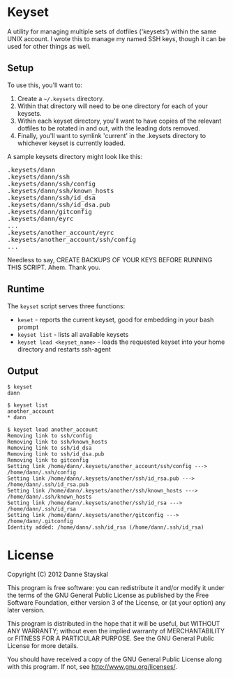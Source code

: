 Keyset
======

A utility for managing multiple sets of dotfiles ('keysets') within the same UNIX account.  I wrote this to manage my named SSH keys, though it can be used for other things as well.

Setup
-----

To use this, you'll want to:

1. Create a `~/.keysets` directory.
2. Within that directory will need to be one directory for each of your keysets.
3. Within each keyset directory, you'll want to have copies of the relevant dotfiles to be rotated in and out, with the leading dots removed.
4. Finally, you'll want to symlink 'current' in the .keysets directory to whichever keyset is currently loaded.

A sample keysets directory might look like this:

<pre>.keysets/dann
.keysets/dann/ssh
.keysets/dann/ssh/config
.keysets/dann/ssh/known_hosts
.keysets/dann/ssh/id_dsa
.keysets/dann/ssh/id_dsa.pub
.keysets/dann/gitconfig
.keysets/dann/eyrc
...
.keysets/another_account/eyrc
.keysets/another_account/ssh/config
...</pre>

Needless to say, CREATE BACKUPS OF YOUR KEYS BEFORE RUNNING THIS SCRIPT.  Ahem. Thank you.

Runtime
-------

The `keyset` script serves three functions:

* `keset` - reports the current keyset, good for embedding in your bash prompt
* `keyset list` - lists all available keysets
* `keyset load <keyset_name>` - loads the requested keyset into your home directory and restarts ssh-agent

Output
------

    $ keyset
    dann

    $ keyset list
    another_account
    * dann

    $ keyset load another_account
    Removing link to ssh/config
    Removing link to ssh/known_hosts
    Removing link to ssh/id_dsa
    Removing link to ssh/id_dsa.pub
    Removing link to gitconfig
    Setting link /home/dann/.keysets/another_account/ssh/config ---> /home/dann/.ssh/config
    Setting link /home/dann/.keysets/another/ssh/id_rsa.pub ---> /home/dann/.ssh/id_rsa.pub
    Setting link /home/dann/.keysets/another/ssh/known_hosts ---> /home/dann/.ssh/known_hosts
    Setting link /home/dann/.keysets/another/ssh/id_rsa ---> /home/dann/.ssh/id_rsa
    Setting link /home/dann/.keysets/another/gitconfig ---> /home/dann/.gitconfig
    Identity added: /home/dann/.ssh/id_rsa (/home/dann/.ssh/id_rsa)

License
=======

Copyright (C) 2012 Danne Stayskal

This program is free software: you can redistribute it and/or modify it under the terms of the GNU General Public License as published by the Free Software Foundation, either version 3 of the License, or (at your option) any later version.

This program is distributed in the hope that it will be useful, but WITHOUT ANY WARRANTY; without even the implied warranty of MERCHANTABILITY or FITNESS FOR A PARTICULAR PURPOSE. See the GNU General Public License for more details.

You should have received a copy of the GNU General Public License along with this program. If not, see <http://www.gnu.org/licenses/>.

